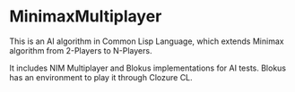 # MinimaxMultiplayer

This is an AI algorithm in Common Lisp Language, which extends Minimax algorithm from 2-Players to N-Players. 

It includes NIM Multiplayer and Blokus implementations for AI tests. Blokus has an environment to play it through Clozure CL.